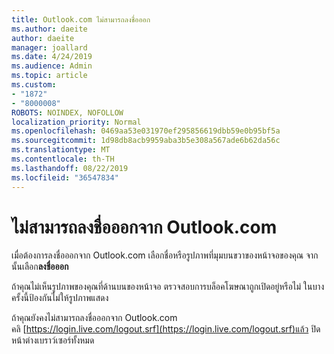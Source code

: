 ```yaml
---
title: Outlook.com ไม่สามารถลงชื่อออก
ms.author: daeite
author: daeite
manager: joallard
ms.date: 4/24/2019
ms.audience: Admin
ms.topic: article
ms.custom:
- "1872"
- "8000008"
ROBOTS: NOINDEX, NOFOLLOW
localization_priority: Normal
ms.openlocfilehash: 0469aa53e031970ef295856619dbb59e0b95bf5a
ms.sourcegitcommit: 1d98db8acb9959aba3b5e308a567ade6b62da56c
ms.translationtype: MT
ms.contentlocale: th-TH
ms.lasthandoff: 08/22/2019
ms.locfileid: "36547834"
---
```

# <a name="unable-to-sign-out-of-outlookcom"></a>ไม่สามารถลงชื่อออกจาก Outlook.com

เมื่อต้องการลงชื่อออกจาก Outlook.com เลือกชื่อหรือรูปภาพที่มุมบนขวาของหน้าจอของคุณ จาก นั้นเลือก**ลงชื่อออก**

ถ้าคุณไม่เห็นรูปภาพของคุณที่ด้านบนของหน้าจอ ตรวจสอบการบล็อคโฆษณาถูกเปิดอยู่หรือไม่ ในบางครั้งนี้ป้องกันไม่ให้รูปภาพแสดง

ถ้าคุณยังคงไม่สามารถลงชื่อออกจาก Outlook.com คลิ [https://login.live.com/logout.srf](https://login.live.com/logout.srf)แล้ว ปิดหน้าต่างเบราว์เซอร์ทั้งหมด